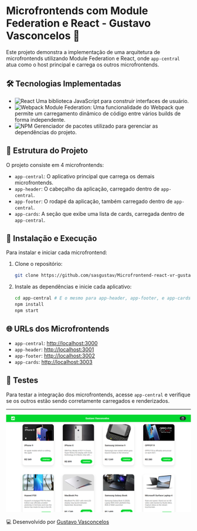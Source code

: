 # Microfrontends com Module Federation e React - Gustavo Vasconcelos 🚀

Este projeto demonstra a implementação de uma arquitetura de microfrontends utilizando Module Federation e React, onde `app-central` atua como o host principal e carrega os outros microfrontends.

## 🛠 Tecnologias Implementadas

 - ![React](https://img.shields.io/badge/-React-61DAFB?style=flat-square&logo=react&logoColor=white) Uma biblioteca JavaScript para construir interfaces de usuário.
 - ![Webpack](https://img.shields.io/badge/-Webpack-8DD6F9?style=flat-square&logo=Webpack&logoColor=white) Module Federation: Uma funcionalidade do Webpack que permite um carregamento dinâmico de código entre vários builds de forma independente.
 - ![NPM](https://img.shields.io/badge/-npm-CB3837?style=flat-square&logo=npm) Gerenciador de pacotes utilizado para gerenciar as dependências do projeto.

## 📂 Estrutura do Projeto

O projeto consiste em 4 microfrontends:

- `app-central`: O aplicativo principal que carrega os demais microfrontends.
- `app-header`: O cabeçalho da aplicação, carregado dentro de `app-central`.
- `app-footer`: O rodapé da aplicação, também carregado dentro de `app-central`.
- `app-cards`: A seção que exibe uma lista de cards, carregada dentro de `app-central`.

## 🚀 Instalação e Execução

Para instalar e iniciar cada microfrontend:

1. Clone o repositório:
   ```bash
   git clone https://github.com/sasgustav/Microfrontend-react-vr-gustavo-vasconcelos.git
   ```

2. Instale as dependências e inicie cada aplicativo:
   ```bash
   cd app-central # E o mesmo para app-header, app-footer, e app-cards
   npm install
   npm start
   ```

## 🌐 URLs dos Microfrontends

- `app-central`: [http://localhost:3000](http://localhost:3000)
- `app-header`: [http://localhost:3001](http://localhost:3001)
- `app-footer`: [http://localhost:3002](http://localhost:3002)
- `app-cards`: [http://localhost:3003](http://localhost:3003)

## 🧪 Testes

Para testar a integração dos microfrontends, acesse `app-central` e verifique se os outros estão sendo corretamente carregados e renderizados.

---
![alt text](image.png)

💻 Desenvolvido por [Gustavo Vasconcelos](https://github.com/sasgustav)